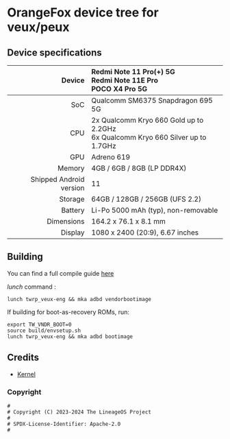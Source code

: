 # OrangeFox device tree for veux/peux

## Device specifications

| Device       | Redmi Note 11 Pro(+) 5G<br>Redmi Note 11E Pro<br>POCO X4 Pro 5G |
| -----------: | :----------------------------------------------------------|
| SoC          | Qualcomm SM6375 Snapdragon 695 5G   |
| CPU          | 2x Qualcomm Kryo 660 Gold up to 2.2GHz<br>6x Qualcomm Kryo 660 Silver up to 1.7GHz |
| GPU          | Adreno 619                          |
| Memory       | 4GB / 6GB / 8GB (LP DDR4X)          |
| Shipped Android version | 11                       |
| Storage      | 64GB / 128GB / 256GB (UFS 2.2)      |
| Battery      | Li-Po 5000 mAh (typ), non-removable |
| Dimensions   | 164.2 x 76.1 x 8.1 mm               |
| Display      | 1080 x 2400 (20:9), 6.67 inches     |

## Building

You can find a full compile guide [here](https://wiki.orangefox.tech/en/dev/building)

_lunch_ command :
```
lunch twrp_veux-eng && mka adbd vendorbootimage
```

If building for boot-as-recovery ROMs, run:
```
export TW_VNDR_BOOT=0
source build/envsetup.sh
lunch twrp_veux-eng && mka adbd bootimage
```


## Credits
- [Kernel](https://github.com/dereference23/kernel_xiaomi_sm6375)

### Copyright
```
#
# Copyright (C) 2023-2024 The LineageOS Project
#
# SPDX-License-Identifier: Apache-2.0
#
```
